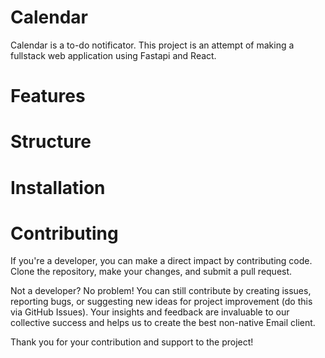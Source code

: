 # Calendar
Calendar is a to-do notificator. This project is an attempt of making a fullstack web application using Fastapi and React.

# Features

# Structure

# Installation

# Contributing

If you're a developer, you can make a direct impact by contributing code. Clone the repository, make your changes, and submit a pull request.

Not a developer? No problem! You can still contribute by creating issues, reporting bugs, or suggesting new ideas for project improvement (do this via GitHub Issues). Your insights and feedback are invaluable to our collective success and helps us to create the best non-native Email client.

Thank you for your contribution and support to the project!